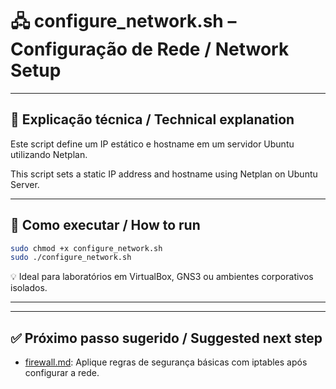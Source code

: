 # 🖧 configure_network.sh – Configuração de Rede / Network Setup

---

## 📝 Explicação técnica / Technical explanation

Este script define um IP estático e hostname em um servidor Ubuntu utilizando Netplan.

This script sets a static IP address and hostname using Netplan on Ubuntu Server.

---

## 🚀 Como executar / How to run

```bash
sudo chmod +x configure_network.sh
sudo ./configure_network.sh
```

💡 Ideal para laboratórios em VirtualBox, GNS3 ou ambientes corporativos isolados.

---

---

## ✅ Próximo passo sugerido / Suggested next step

- [firewall.md](./firewall.md): Aplique regras de segurança básicas com iptables após configurar a rede.
